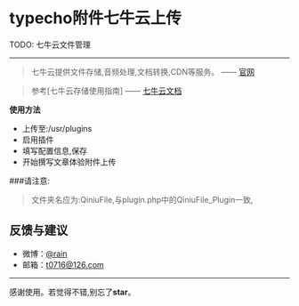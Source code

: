 # typecho附件七牛云上传

TODO:
七牛云文件管理
******

>七牛云提供文件存储,音频处理,文档转换,CDN等服务。    —— [官网](https://www.qiniu.com)

> 参考[七牛云存储使用指南]    —— [七牛云文档](http://developer.qiniu.com/) 

**使用方法**
- 上传至:/usr/plugins
- 启用插件
- 填写配置信息,保存
- 开始撰写文章体验附件上传


###请注意:
 >文件夹名应为:QiniuFile,与plugin.php中的QiniuFile_Plugin一致,

## 反馈与建议
- 微博：[@rain](http://weibo.com/u/771772666)
- 邮箱：<t0716@126.com>

---------
感谢使用。若觉得不错,别忘了**star**。